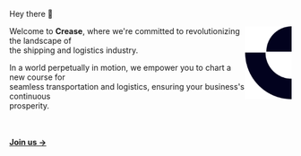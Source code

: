 Hey there 👋

<img align="right" src="https://github.com/crease-tech/.github/blob/main/profile/img/logo.png" height="130" title="Crease Brand Logo" />

Welcome to __Crease__, where we're committed to revolutionizing the landscape of<br/>
the shipping and logistics industry.

In a world perpetually in motion, we empower you to chart a new course for <br/>
seamless transportation and logistics, ensuring your business's continuous<br/>
prosperity.

<br/><br/>
**[Join us  &rarr;](https://crease.cloud/)**
